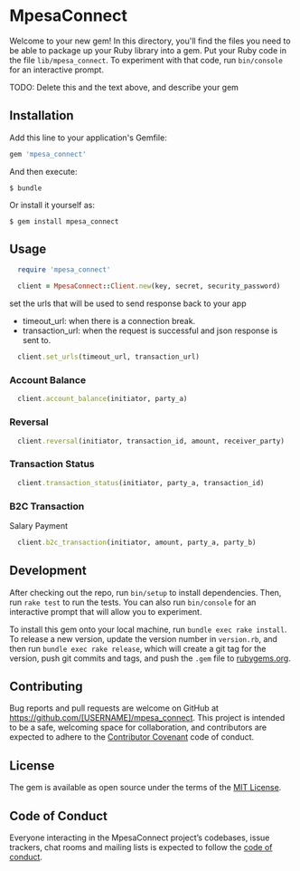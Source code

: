 # MpesaConnect

Welcome to your new gem! In this directory, you'll find the files you need to be able to package up your Ruby library into a gem. Put your Ruby code in the file `lib/mpesa_connect`. To experiment with that code, run `bin/console` for an interactive prompt.

TODO: Delete this and the text above, and describe your gem

## Installation

Add this line to your application's Gemfile:

```ruby
gem 'mpesa_connect'
```

And then execute:

    $ bundle

Or install it yourself as:

    $ gem install mpesa_connect

## Usage

```ruby
  require 'mpesa_connect'
```

```ruby
  client = MpesaConnect::Client.new(key, secret, security_password)
```

set the urls that will be used to send response back to your app

- timeout_url: when there is a connection break.
- transaction_url: when the request is successful and json response is sent to.

```ruby
  client.set_urls(timeout_url, transaction_url)
```

### Account Balance

```ruby
  client.account_balance(initiator, party_a)
```

### Reversal

```ruby
  client.reversal(initiator, transaction_id, amount, receiver_party)
```

### Transaction Status

```ruby
  client.transaction_status(initiator, party_a, transaction_id)
```

### B2C Transaction

Salary Payment

```ruby
  client.b2c_transaction(initiator, amount, party_a, party_b)
```

## Development

After checking out the repo, run `bin/setup` to install dependencies. Then, run `rake test` to run the tests. You can also run `bin/console` for an interactive prompt that will allow you to experiment.

To install this gem onto your local machine, run `bundle exec rake install`. To release a new version, update the version number in `version.rb`, and then run `bundle exec rake release`, which will create a git tag for the version, push git commits and tags, and push the `.gem` file to [rubygems.org](https://rubygems.org).

## Contributing

Bug reports and pull requests are welcome on GitHub at https://github.com/[USERNAME]/mpesa_connect. This project is intended to be a safe, welcoming space for collaboration, and contributors are expected to adhere to the [Contributor Covenant](http://contributor-covenant.org) code of conduct.

## License

The gem is available as open source under the terms of the [MIT License](http://opensource.org/licenses/MIT).

## Code of Conduct

Everyone interacting in the MpesaConnect project’s codebases, issue trackers, chat rooms and mailing lists is expected to follow the [code of conduct](https://github.com/[USERNAME]/mpesa_connect/blob/master/CODE_OF_CONDUCT.md).
